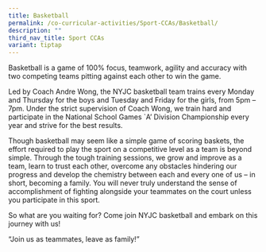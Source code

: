 ```yaml
---
title: Basketball
permalink: /co-curricular-activities/Sport-CCAs/Basketball/
description: ""
third_nav_title: Sport CCAs
variant: tiptap
---
```

<p>Basketball is a game of 100% focus, teamwork, agility and accuracy with
two competing teams pitting against each other to win the game.</p>
<p>Led by Coach Andre Wong, the NYJC basketball team trains every Monday
and Thursday for the boys and Tuesday and Friday for the girls, from 5pm
– 7pm. Under the strict supervision of Coach Wong, we train hard and participate
in the National School Games `A’ Division Championship every year and strive
for the best results.</p>
<p>Though basketball may seem like a simple game of scoring baskets, the
effort required to play the sport on a competitive level as a team is beyond
simple. Through the tough training sessions, we grow and improve as a team,
learn to trust each other, overcome any obstacles hindering our progress
and develop the chemistry between each and every one of us – in short,
becoming a family. You will never truly understand the sense of accomplishment
of fighting alongside your teammates on the court unless you participate
in this sport.</p>
<p>So what are you waiting for? Come join NYJC basketball and embark on this
journey with us!</p>
<p>“Join us as teammates, leave as family!”</p>